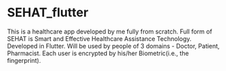 # SEHAT_flutter
This is a healthcare app developed by me fully from scratch. Full form of SEHAT is Smart and Effective Healthcare Assistance Technology. Developed in Flutter. Will be used by people of 3 domains - Doctor, Patient, Pharmacist. Each user is encrypted by his/her Biometric(i.e., the fingerprint).
